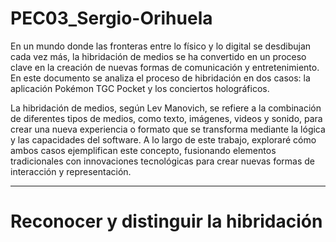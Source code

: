 # PEC03_Sergio-Orihuela

En un mundo donde las fronteras entre lo físico y lo digital se desdibujan cada vez más, la hibridación de medios se ha convertido en un proceso clave en la creación de nuevas formas de comunicación y entretenimiento. En este documento se analiza el proceso de hibridación en dos casos: la aplicación Pokémon TGC Pocket y los conciertos holográficos.

La hibridación de medios, según Lev Manovich, se refiere a la combinación de diferentes tipos de medios, como texto, imágenes, videos y sonido, para crear una nueva experiencia o formato que se transforma mediante la lógica y las capacidades del software. A lo largo de este trabajo, exploraré cómo ambos casos ejemplifican este concepto, fusionando elementos tradicionales con innovaciones tecnológicas para crear nuevas formas de interacción y representación.

---
# Reconocer y distinguir la hibridación
